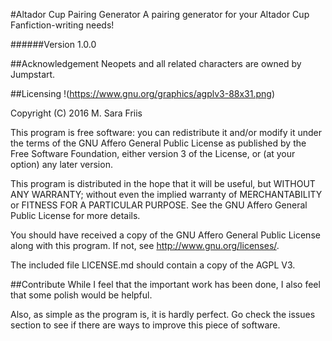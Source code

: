 #Altador Cup Pairing Generator
A pairing generator for your Altador Cup Fanfiction-writing needs!

######Version 1.0.0

##Acknowledgement
Neopets and all related characters are owned by Jumpstart.

##Licensing
!(https://www.gnu.org/graphics/agplv3-88x31.png)

Copyright (C) 2016  M. Sara Friis

This program is free software: you can redistribute it and/or modify
it under the terms of the GNU Affero General Public License as
published by the Free Software Foundation, either version 3 of the
License, or (at your option) any later version.

This program is distributed in the hope that it will be useful,
but WITHOUT ANY WARRANTY; without even the implied warranty of
MERCHANTABILITY or FITNESS FOR A PARTICULAR PURPOSE.  See the
GNU Affero General Public License for more details.

You should have received a copy of the GNU Affero General Public License
along with this program.  If not, see <http://www.gnu.org/licenses/>.

The included file LICENSE.md should contain a copy of the AGPL V3.

##Contribute
While I feel that the important work has been done, I also feel that some 
polish would be helpful.

Also, as simple as the program is, it is hardly perfect. Go check the issues 
section to see if there are ways to improve this piece of software.
